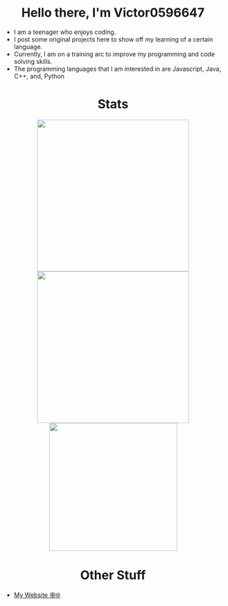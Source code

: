 <h1 align="center">Hello there, I'm Victor0596647</h1>

<ul>
  <li>I am a teenager who enjoys coding.</li>
  <li>I post some original projects here to show off my learning of a certain language.</li>
  <li>Currently, I am on a training arc to improve my programming and code solving skills.</li>
  <li>The programming languages that I am interested in are Javascript, Java, C++, and, Python</li>
 </ul>
 
<h1 align="center">Stats</h1>

<div align="center">
  <a href="https://github.com/anuraghazra/github-readme-stats">
    <img width="350px" src="https://github-readme-stats.vercel.app/api?username=Victor0596647&show_icons=true&theme=radical" />
  </a>

  <a href="https://github-readme-streak-stats.herokuapp.com">
    <img width="350px" src="https://github-readme-streak-stats.herokuapp.com?user=Victor0596647&theme=radical&date_format=M%20j%5B%2C%20Y%5D" />
  </a>

  <a href="https://github.com/anuraghazra/github-readme-stats">
    <img width="295px" src="https://github-readme-stats.vercel.app/api/top-langs/?username=Victor0596647&layout=compact&theme=radical" />
  </a>
</div>

<h1 align="center">Other Stuff</h1>

<ul>
  <li><a href="https://lothern.netlify.app">My Website 🕸️🌐</a></li>
</ul>
